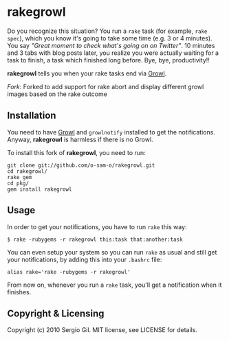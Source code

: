# rakegrowl

Do you recognize this situation? You run a `rake` task (for example, `rake spec`), which you know it's going to take some time (e.g. 3 or 4 minutes). You say _"Great moment to check what's going on on Twitter"_. 10 minutes and 3 tabs with blog posts later, you realize you were actually waiting for a task to finish, a task which finished long before. Bye, bye, productivity!!

**rakegrowl** tells you when your rake tasks end via [Growl](http://growl.info/).

_Fork:_
Forked to add support for rake abort and display different growl images based on the rake outcome

## Installation

You need to have [Growl](http://growl.info/) and `growlnotify` installed to get the notifications. Anyway, **rakegrowl** is harmless if there is no Growl.

To install this fork of **rakegrowl**, you need to run:

    git clone git://github.com/o-sam-o/rakegrowl.git
	cd rakegrowl/
	rake gem
	cd pkg/
	gem install rakegrowl
  
## Usage

In order to get your notifications, you have to run `rake` this way:

    $ rake -rubygems -r rakegrowl this:task that:another:task

You can even setup your system so you can run `rake` as usual and still get your notifications, by adding this into your `.bashrc` file:

    alias rake='rake -rubygems -r rakegrowl'
    
From now on, whenever you run a `rake` task, you'll get a notification when it finishes.

## Copyright & Licensing

Copyright (c) 2010 Sergio Gil. MIT license, see LICENSE for details.
